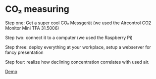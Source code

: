# CO₂ measuring

Step one: Get a super cool CO₂ Messgerät (we used the Aircontrol CO2 Monitor Mini TFA 31.5006)

Step two: connect it to a computer (we used the Raspberry Pi)

Step three: deploy everything at your workplace, setup a webserver for fancy presentation

Step four: realize how declining concentration correlates with used air.

[Demo](http://co2.informatik.hs-furtwangen.de)
